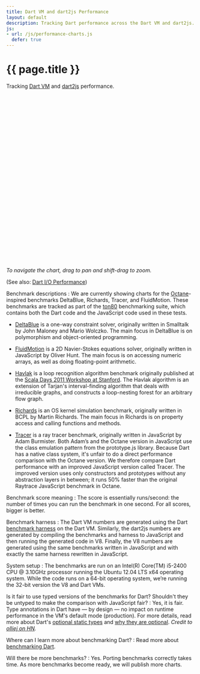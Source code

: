 ```yaml
---
title: Dart VM and dart2js Performance
layout: default
description: Tracking Dart performance across the Dart VM and dart2js.
js:
- url: /js/performance-charts.js
  defer: true
---
```


<style>
/* https://code.google.com/p/dart/issues/detail?id=10602 */

#performance-charts > .tab-pane {
  display: block !important;
  height: 0;
  overflow: hidden;
}
#performance-charts > .tab-pane.active {
    height: 440px;
}
</style>

# {{ page.title }}

Tracking [Dart VM](/tools/dart-vm/) and
[dart2js](/tools/dart2js/) performance. 

<ul class="nav nav-tabs" id="performance-charts-nav-base">
</ul>

<div class="tab-content" id="performance-charts-base" style='height: 445px'>
</div>

*To navigate the chart, drag to pan and shift-drag to zoom.*

(See also: [Dart I/O Performance](/performance/io/))

<section id="performance-faq" markdown="1">

Benchmark descriptions
: We are currently showing charts for the
  [Octane](https://developers.google.com/octane/)-inspired benchmarks
  DeltaBlue, Richards, Tracer, and FluidMotion. These benchmarks
  are tracked as part of the [ton80](https://github.com/dart-lang/ton80)
  benchmarking suite, which contains both the Dart code and the JavaScript
  code used in these tests.

  * [DeltaBlue](https://github.com/dart-lang/ton80/tree/master/lib/src/DeltaBlue)
  is a one-way constraint solver, originally written in Smalltalk by
  John Maloney and Mario Wolczko. The main focus in DeltaBlue is on
  polymorphism and object-oriented programming.

  * [FluidMotion](https://github.com/dart-lang/ton80/tree/master/lib/src/FluidMotion)
  is a 2D Navier-Stokes equations solver, originally written in
  JavaScript by Oliver Hunt.
  The main focus is on accessing numeric arrays,
  as well as doing floating-point arithmetic.

  * [Havlak](https://github.com/dart-lang/ton80/tree/master/lib/src/Havlak)
  is a loop recognition algorithm benchmark originally published at the
  [Scala Days 2011 Workshop at Stanford](
  https://code.google.com/p/multi-language-bench/source/browse/trunk/doc/scaladays2011-paper/main.pdf).
  The Havlak algorithm is an extension of Tarjan's interval-finding
  algorithm that deals with irreducible graphs, and constructs a
  loop-nesting forest for an arbitrary flow graph.

  * [Richards](https://github.com/dart-lang/ton80/tree/master/lib/src/Richards)
  is an OS kernel simulation benchmark, originally written
  in BCPL by Martin Richards. The main focus in Richards is on property
  access and calling functions and methods.

  * [Tracer](https://github.com/dart-lang/ton80/tree/master/lib/src/Tracer)
  is a ray tracer benchmark,
  originally written in JavaScript by Adam Burmister.
  Both Adam’s and the Octane version in JavaScript use
  the class emulation pattern from the prototype.js library.
  Because Dart has a native class system,
  it's unfair to do a direct performance comparison with the Octane version.
  We therefore compare Dart performance with
  an improved JavaScript version called Tracer.
  The improved version uses only constructors and prototypes
  without any abstraction layers in between;
  it runs 50% faster than the original
  Raytrace JavaScript benchmark in Octane.


Benchmark score meaning
: The score is essentially runs/second: the number of times
  you can run the benchmark in one second. For all scores,
  bigger is better.



Benchmark harness
: The Dart VM numbers are generated using the Dart
  [benchmark harness](https://github.com/dart-lang/benchmark_harness) on the
  Dart VM. Similarly, the dart2js numbers are generated by compiling the
  benchmarks and harness to JavaScript
  and then running the generated code in V8.
  Finally, the V8 numbers are generated using the same benchmarks written in
  JavaScript and with exactly the same harness rewritten in JavaScript.



System setup
: The benchmarks are run on an Intel(R) Core(TM) i5-2400 CPU @ 3.10GHz
  processor running the Ubuntu 12.04 LTS x64 operating system.
  While the code runs on a 64-bit operating system, we’re
  running the 32-bit version the V8 and Dart VMs.



Is it fair to use typed versions of the benchmarks for Dart? Shouldn't they be untyped to make the comparison with JavaScript fair? 
: Yes, it is fair. Type annotations in Dart have &mdash; by design &mdash;
  no impact on
  runtime performance in the VM's default mode (production). For more details,
  read more about Dart's
  [optional static types](/articles/optional-types/) and
  [why they are optional](/articles/why-dart-types/).
  _Credit to [olliej on HN](http://news.ycombinator.com/item?id=4903435)._


Where can I learn more about benchmarking Dart?
: Read more about [benchmarking Dart](/articles/benchmarking/).


Will there be more benchmarks?
: Yes. Porting benchmarks correctly takes time. As more benchmarks become ready,
  we will publish more charts.



</section>
